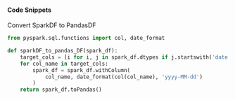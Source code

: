 #### Code Snippets

Convert SparkDF to PandasDF
```python
from pyspark.sql.functions import col, date_format

def sparkDF_to_pandas_DF(spark_df):
    target_cols = [i for i, j in spark_df.dtypes if j.startswith('date')]
    for col_name in target_cols:
        spark_df = spark_df.withColumn(
            col_name, date_format(col(col_name), 'yyyy-MM-dd')
        )
    return spark_df.toPandas()
```